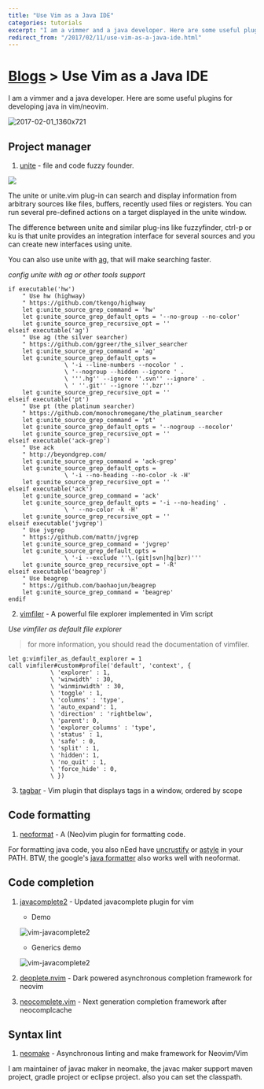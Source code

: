 ```yaml
---
title: "Use Vim as a Java IDE"
categories: tutorials
excerpt: "I am a vimmer and a java developer. Here are some useful plugins for developing java in vim/neovim."
redirect_from: "/2017/02/11/use-vim-as-a-java-ide.html"
---
```


# [Blogs](https://spacevim.org/community#blogs) > Use Vim as a Java IDE

I am a vimmer and a java developer. Here are some useful plugins for developing java in vim/neovim.

![2017-02-01_1360x721](https://cloud.githubusercontent.com/assets/13142418/22506638/84705532-e8bc-11e6-8b72-edbdaf08426b.png)

## Project manager
1. [unite](https://github.com/Shougo/unite.vim) - file and code fuzzy founder.

![](https://s3.amazonaws.com/github-csexton/unite-01.gif)

The unite or unite.vim plug-in can search and display information from arbitrary sources like files, buffers, recently used files or registers. You can run several pre-defined actions on a target displayed in the unite window.

The difference between unite and similar plug-ins like fuzzyfinder, ctrl-p or ku is that unite provides an integration interface for several sources and you can create new interfaces using unite.

You can also use unite with [ag](https://github.com/ggreer/the_silver_searcher), that will make searching faster.

*config unite with ag or other tools support*

```viml
if executable('hw')
    " Use hw (highway)
    " https://github.com/tkengo/highway
    let g:unite_source_grep_command = 'hw'
    let g:unite_source_grep_default_opts = '--no-group --no-color'
    let g:unite_source_grep_recursive_opt = ''
elseif executable('ag')
    " Use ag (the silver searcher)
    " https://github.com/ggreer/the_silver_searcher
    let g:unite_source_grep_command = 'ag'
    let g:unite_source_grep_default_opts =
                \ '-i --line-numbers --nocolor ' .
                \ '--nogroup --hidden --ignore ' .
                \ '''.hg'' --ignore ''.svn'' --ignore' .
                \ ' ''.git'' --ignore ''.bzr'''
    let g:unite_source_grep_recursive_opt = ''
elseif executable('pt')
    " Use pt (the platinum searcher)
    " https://github.com/monochromegane/the_platinum_searcher
    let g:unite_source_grep_command = 'pt'
    let g:unite_source_grep_default_opts = '--nogroup --nocolor'
    let g:unite_source_grep_recursive_opt = ''
elseif executable('ack-grep')
    " Use ack
    " http://beyondgrep.com/
    let g:unite_source_grep_command = 'ack-grep'
    let g:unite_source_grep_default_opts =
                \ '-i --no-heading --no-color -k -H'
    let g:unite_source_grep_recursive_opt = ''
elseif executable('ack')
    let g:unite_source_grep_command = 'ack'
    let g:unite_source_grep_default_opts = '-i --no-heading' .
                \ ' --no-color -k -H'
    let g:unite_source_grep_recursive_opt = ''
elseif executable('jvgrep')
    " Use jvgrep
    " https://github.com/mattn/jvgrep
    let g:unite_source_grep_command = 'jvgrep'
    let g:unite_source_grep_default_opts =
                \ '-i --exclude ''\.(git|svn|hg|bzr)'''
    let g:unite_source_grep_recursive_opt = '-R'
elseif executable('beagrep')
    " Use beagrep
    " https://github.com/baohaojun/beagrep
    let g:unite_source_grep_command = 'beagrep'
endif
```

2. [vimfiler](https://github.com/Shougo/vimfiler.vim) - A powerful file explorer implemented in Vim script

*Use vimfiler as default file explorer*
> for more information, you should read the documentation of vimfiler.

```viml
let g:vimfiler_as_default_explorer = 1
call vimfiler#custom#profile('default', 'context', {
            \ 'explorer' : 1,
            \ 'winwidth' : 30,
            \ 'winminwidth' : 30,
            \ 'toggle' : 1,
            \ 'columns' : 'type',
            \ 'auto_expand': 1,
            \ 'direction' : 'rightbelow',
            \ 'parent': 0,
            \ 'explorer_columns' : 'type',
            \ 'status' : 1,
            \ 'safe' : 0,
            \ 'split' : 1,
            \ 'hidden': 1,
            \ 'no_quit' : 1,
            \ 'force_hide' : 0,
            \ })
```

3. [tagbar](https://github.com/majutsushi/tagbar) - Vim plugin that displays tags in a window, ordered by scope

## Code formatting

1. [neoformat](https://github.com/sbdchd/neoformat) - A (Neo)vim plugin for formatting code.

For formatting java code, you also nEed have [uncrustify](http://astyle.sourceforge.net/) or [astyle](http://astyle.sourceforge.net/) in your PATH.
BTW, the google's [java formatter](https://github.com/google/google-java-format) also works well with neoformat.

## Code completion

1. [javacomplete2](https://github.com/artur-shaik/vim-javacomplete2) - Updated javacomplete plugin for vim
    - Demo

    ![vim-javacomplete2](https://github.com/artur-shaik/vim-javacomplete2/raw/master/doc/demo.gif)

    - Generics demo

    ![vim-javacomplete2](https://github.com/artur-shaik/vim-javacomplete2/raw/master/doc/generics_demo.gif)

2. [deoplete.nvim](https://github.com/Shougo/deoplete.nvim) - Dark powered asynchronous completion framework for neovim
3. [neocomplete.vim](https://github.com/Shougo/neocomplete.vim) - Next generation completion framework after neocomplcache 


## Syntax lint

1. [neomake](https://github.com/neomake/neomake) - Asynchronous linting and make framework for Neovim/Vim

I am maintainer of javac maker in neomake, the javac maker support maven project, gradle project or eclipse project.
also you can set the classpath.


